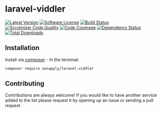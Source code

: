 # laravel-viddler
[![Latest Version](https://img.shields.io/github/release/zenapply/laravel-viddler.svg?style=flat-square)](https://github.com/zenapply/laravel-viddler/releases)
[![Software License](https://img.shields.io/badge/license-MIT-brightgreen.svg?style=flat-square)](LICENSE.md)
[![Build Status](https://travis-ci.org/zenapply/laravel-viddler.svg?branch=master)](https://travis-ci.org/zenapply/laravel-viddler)
[![Scrutinizer Code Quality](https://scrutinizer-ci.com/g/zenapply/laravel-viddler/badges/quality-score.png?b=master)](https://scrutinizer-ci.com/g/zenapply/laravel-viddler/?branch=master)
[![Code Coverage](https://scrutinizer-ci.com/g/zenapply/laravel-viddler/badges/coverage.png?b=master)](https://scrutinizer-ci.com/g/zenapply/laravel-viddler/?branch=master)
[![Dependency Status](https://www.versioneye.com/user/projects/56f3252c35630e0029db0187/badge.svg?style=flat)](https://www.versioneye.com/user/projects/56f3252c35630e0029db0187)
[![Total Downloads](https://img.shields.io/packagist/dt/zenapply/laravel-viddler.svg?style=flat-square)](https://packagist.org/packages/zenapply/laravel-viddler)



## Installation

Install via [composer](https://getcomposer.org/) - In the terminal:
```bash
composer require zenapply/laravel-viddler
```

## Contributing
Contributions are always welcome!
If you would like to have another service added to the list please request it by opening up an issue or sending a pull request
